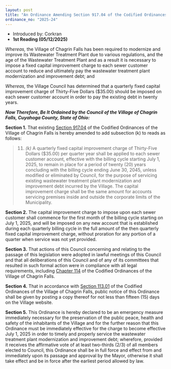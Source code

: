 ```yaml
---
layout: post
title: "An Ordinance Amending Section 917.04 of the Codified Ordinances of the Village of Chagrin Falls to Add Subsection (k) Regarding a Quarterly Fixed Capital Improvement Charge for Wastewater Treatment Plant Modernization Improvement Debt and Declaring an Emergency"
ordinance_no: "2025-24"
---
```


- Introduced by: Corkran
- **1st Reading (05/12/2025)**

_Whereas,_ the Village of Chagrin Falls has been required to modernize and improve its Wastewater Treatment Plant due to various regulations, and the age of the Wastewater Treatment Plant and as a result it is necessary to impose a fixed capital improvement charge to each sewer customer account to reduce and ultimately pay the wastewater treatment plant modernization and improvement debt; and

_Whereas,_ the Village Council has determined that a quarterly fixed capital improvement charge of Thirty-Five Dollars ($35.00) should be imposed on each sewer customer account in order to pay the existing debt in twenty years.

**_Now Therefore, Be It Ordained by the Council of the Village of Chagrin Falls, Cuyahoga County, State of Ohio:_**

**Section 1.** That existing [Section 917.04][CFCO 917.04] of the Codified Ordinances of the Village of Chagrin Falls is hereby amended to add subsection (k) to reads as follows:

> 11. _(k)_ A quarterly fixed capital improvement charge of Thirty-Five Dollars ($35.00) per quarter year shall be applied to each sewer customer account, effective with the billing cycle starting July 1, 2025, to remain in place for a period of twenty (20) years concluding with the billing cycle ending June 30, 2045, unless modified or eliminated by Council, for the purpose of servicing existing wastewater treatment plant modernization and improvement debt incurred by the Village. The capital improvement charge shall be the same amount for accounts servicing premises inside and outside the corporate limits of the Municipality.

**Section 2.** The capital improvement charge to impose upon each sewer customer shall commence for the first month of the billing cycle starting on July 1, 2025, and will be imposed on any new account that is established during each quarterly billing cycle in the full amount of the then quarterly fixed capital improvement charge, without proration for any portion of a quarter when service was not yet provided.

**Section 3.** That actions of this Council concerning and relating to the passage of this legislation were adopted in lawful meetings of this Council and that all deliberations of this Council and of any of its committees that resulted in such formal action were in compliance with all legal requirements, including [Chapter 114][CFCO 114] of the Codified Ordinances of the Village of Chagrin Falls.

**Section 4.** That in accordance with [Section 113.01][CFCO 113.01] of the Codified Ordinances of the Village of Chagrin Falls, public notice of this Ordinance shall be given by posting a copy thereof for not less than fifteen (15) days on the Village website.

**Section 5.** This Ordinance is hereby declared to be an emergency measure immediately necessary for the preservation of the public peace, health and safety of the inhabitants of the Village and for the further reason that this Ordinance must be immediately effective for the charge to become effective July 1, 2025 in order to timely and properly service the wastewater treatment plant modernization and improvement debt; wherefore, provided it receives the affirmative vote of at least two-thirds (2/3) of all members elected to Council, this Ordinance shall be in full force and effect from and immediately upon its passage and approval by the Mayor, otherwise it shall take effect and be in force after the earliest period allowed by law.

[CFCO 113.01]:</chapters/chapter-113-ordinances-and-resolutions/#11301-publication-and-posting>
[CFCO 114]:</chapters/chapter-114-open-meetings>
[CFCO 917.04]:</chapters/chapter-917-sanitary-sewer-charges/#91704-sanitary-sewer-charges-and-connection-fees>
